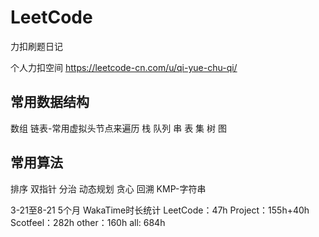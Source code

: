 # LeetCode

力扣刷题日记

个人力扣空间
<https://leetcode-cn.com/u/qi-yue-chu-qi/>

## 常用数据结构

数组
链表-常用虚拟头节点来遍历
栈
队列
串
表
集
树
图

## 常用算法

排序
双指针
分治
动态规划
贪心
回溯
KMP-字符串

3-21至8-21 5个月
WakaTime时长统计
LeetCode：47h
Project：155h+40h
Scotfeel：282h
other：160h
all: 684h
